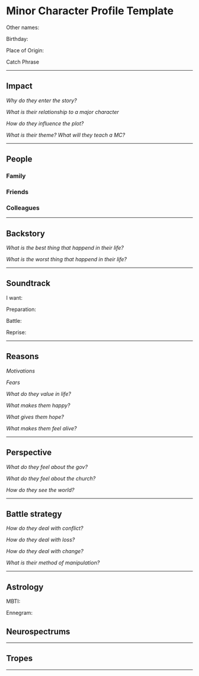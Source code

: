 # Minor Character Profile Template

Other names:

Birthday:

Place of Origin:

Catch Phrase
> 

---
## Impact

*Why do they enter the story?*


*What is their relationship to a major character*


*How do they influence the plot?*


*What is their theme? What will they teach a MC?*


---
## People

### Family

### Friends

### Colleagues

---
## Backstory

*What is the best thing that happend in their life?*


*What is the worst thing that happend in their life?*


---
## Soundtrack

I want:



Preparation:



Battle:



Reprise:

---

## Reasons

*Motivations*


*Fears*


*What do they value in life?*


*What makes them happy?*


*What gives them hope?*


*What makes them feel alive?*


---

## Perspective


*What do they feel about the gov?*


*What do they feel about the church?*


*How do they see the world?*


---
## Battle strategy

*How do they deal with conflict?*


*How do they deal with loss?*


*How do they deal with change?*


*What is their method of manipulation?*


---

## Astrology

MBTI:

Ennegram:

## Neurospectrums

---

## Tropes



---